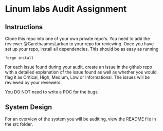 # Linum labs Audit Assignment

## Instructions

Clone this repo into one of your own private repo's. You need to add the reviewer @GarethJamesLarkan to your repo for reviewing. Once you have set up your repo, install all dependencies. This should be as easy as running

```forge install```

For each issue found during your audit, create an issue in the github repo with a detailed explanation of the issue found as well as whether you would flag it as Critical, High, Medium, Low or Informational. The issues will be reviewed by your reviewers.

You DO NOT need to write a POC for the bugs.

## System Design

For an overview of the system you will be auditing, view the README file in the src folder.

